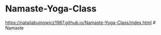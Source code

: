 ﻿# Namaste-Yoga-Class
https://nataliabujnowicz1987.github.io/Namaste-Yoga-Class/index.html
#   N a m a s t e  
 